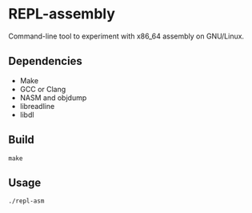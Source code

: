 # REPL-assembly
Command-line tool to experiment with x86_64 assembly on GNU/Linux.

## Dependencies
* Make
* GCC or Clang
* NASM and objdump
* libreadline
* libdl

## Build
```
make
```

## Usage
```
./repl-asm
```
